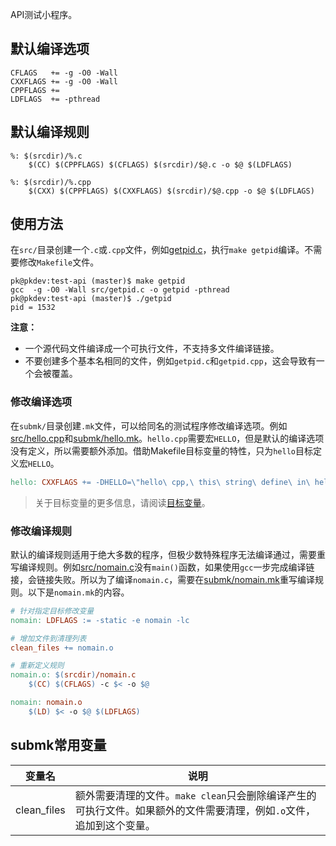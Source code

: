 API测试小程序。

## 默认编译选项

```
CFLAGS   += -g -O0 -Wall
CXXFLAGS += -g -O0 -Wall
CPPFLAGS +=
LDFLAGS  += -pthread
```

## 默认编译规则

```
%: $(srcdir)/%.c
	$(CC) $(CPPFLAGS) $(CFLAGS) $(srcdir)/$@.c -o $@ $(LDFLAGS)

%: $(srcdir)/%.cpp
	$(CXX) $(CPPFLAGS) $(CXXFLAGS) $(srcdir)/$@.cpp -o $@ $(LDFLAGS)
```

## 使用方法

在`src/`目录创建一个`.c`或`.cpp`文件，例如[getpid.c](src/getpid.c)，执行`make getpid`编译。不需要修改`Makefile`文件。

```shell
pk@pkdev:test-api (master)$ make getpid
gcc  -g -O0 -Wall src/getpid.c -o getpid -pthread
pk@pkdev:test-api (master)$ ./getpid
pid = 1532
```

**注意：**
* 一个源代码文件编译成一个可执行文件，不支持多文件编译链接。
* 不要创建多个基本名相同的文件，例如`getpid.c`和`getpid.cpp`，这会导致有一个会被覆盖。

### 修改编译选项

在`submk/`目录创建`.mk`文件，可以给同名的测试程序修改编译选项。例如[src/hello.cpp](src/hello.cpp)和[submk/hello.mk](submk/hello.mk)。`hello.cpp`需要宏`HELLO`，但是默认的编译选项没有定义，所以需要额外添加。借助Makefile目标变量的特性，只为`hello`目标定义宏`HELLO`。

```makefile
hello: CXXFLAGS += -DHELLO=\"hello\ cpp,\ this\ string\ define\ in\ hello.mk\"
```

> 关于目标变量的更多信息，请阅读[目标变量](https://pkemb.com/2021/07/write-makefile-with-me/#%E7%9B%AE%E6%A0%87%E5%8F%98%E9%87%8F)。

### 修改编译规则

默认的编译规则适用于绝大多数的程序，但极少数特殊程序无法编译通过，需要重写编译规则。例如[src/nomain.c](src/nomain.c)没有`main()`函数，如果使用`gcc`一步完成编译链接，会链接失败。所以为了编译`nomain.c`，需要在[submk/nomain.mk](submk/nomain.mk)重写编译规则。以下是`nomain.mk`的内容。

```makefile
# 针对指定目标修改变量
nomain: LDFLAGS := -static -e nomain -lc

# 增加文件到清理列表
clean_files += nomain.o

# 重新定义规则
nomain.o: $(srcdir)/nomain.c
	$(CC) $(CFLAGS) -c $< -o $@

nomain: nomain.o
	$(LD) $< -o $@ $(LDFLAGS)
```

## submk常用变量

| 变量名 | 说明 |
| - | - |
| clean_files | 额外需要清理的文件。`make clean`只会删除编译产生的可执行文件。如果额外的文件需要清理，例如`.o`文件，追加到这个变量。 |

